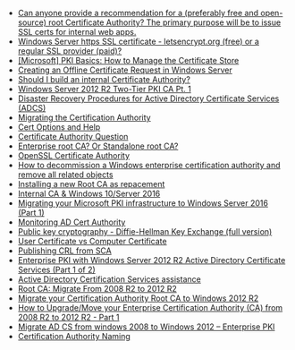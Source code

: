 * [Can anyone provide a recommendation for a (preferably free and open-source) root Certificate Authority? The primary purpose will be to issue SSL certs for internal web apps.](https://www.reddit.com/r/sysadmin/comments/9oppip/can_anyone_provide_a_recommendation_for_a/)
* [Windows Server https SSL certificate - letsencrypt.org (free) or a regular SSL provider (paid)?](https://www.reddit.com/r/sysadmin/comments/9ozz69/windows_server_https_ssl_certificate/)
* [[Microsoft] PKI Basics: How to Manage the Certificate Store](https://www.reddit.com/r/sysadmin/comments/826pnj/microsoft_pki_basics_how_to_manage_the/)
* [Creating an Offline Certificate Request in Windows Server](https://documentation.meraki.com/zGeneral_Administration/Other_Topics/Creating_an_Offline_Certificate_Request_in_Windows_Server)
* [Should I build an internal Certificate Authority?](https://www.reddit.com/r/sysadmin/comments/957cnh/should_i_build_an_internal_certificate_authority/)
* [Windows Server 2012 R2 Two-Tier PKI CA Pt. 1](https://www.derekseaman.com/2014/01/windows-server-2012-r2-two-tier-pki-ca-pt-1.html)
* [Disaster Recovery Procedures for Active Directory Certificate Services (ADCS)](https://blogs.technet.microsoft.com/pki/2010/04/20/disaster-recovery-procedures-for-active-directory-certificate-services-adcs/)
* [Migrating the Certification Authority](https://docs.microsoft.com/en-us/previous-versions/windows/it-pro/windows-server-2012-R2-and-2012/dn486805(v=ws.11)#BKMK_RestoreCA)
* [Cert Options and Help](https://www.reddit.com/r/sysadmin/comments/86vbu0/cert_options_and_help/?st=jf5zn755&sh=8a8bf76f)
* [Certificate Authority Question](https://www.reddit.com/r/sysadmin/comments/816nbp/certificate_authority_question/)
* [Enterprise root CA? Or Standalone root CA?](https://www.reddit.com/r/sysadmin/comments/8cwkp0/enterprise_root_ca_or_standalone_root_ca/)
* [OpenSSL Certificate Authority](https://jamielinux.com/docs/openssl-certificate-authority/introduction.html)
* [How to decommission a Windows enterprise certification authority and remove all related objects](https://support.microsoft.com/en-ca/help/889250/how-to-decommission-a-windows-enterprise-certification-authority-and-r)
* [Installing a new Root CA as repacement](https://www.reddit.com/r/sysadmin/comments/8d3mbm/installing_a_new_root_ca_as_repacement/)
* [Internal CA & Windows 10/Server 2016](https://www.reddit.com/r/sysadmin/comments/8qm2gw/internal_ca_windows_10server_2016/)
* [Migrating your Microsoft PKI infrastructure to Windows Server 2016 (Part 1)](https://kevinstreet.co.uk/2017/07/19/migrating-your-microsoft-pki-infrastructure-to-windows-server-2016-part-1/)
* [Monitoring AD Cert Authority](https://www.reddit.com/r/sysadmin/comments/8pbt2h/monitoring_ad_cert_authority/)
* [Public key cryptography - Diffie-Hellman Key Exchange (full version)](https://www.youtube.com/watch?v=YEBfamv-_do&app=desktop)
* [User Certificate vs Computer Certificate](https://www.reddit.com/r/sysadmin/comments/8pdlpl/user_certificate_vs_computer_certificate/)
* [Publishing CRL from SCA](https://www.reddit.com/r/sysadmin/comments/8n98b2/publishing_crl_from_sca/)
* [Enterprise PKI with Windows Server 2012 R2 Active Directory Certificate Services (Part 1 of 2)](https://blogs.technet.microsoft.com/yungchou/2013/10/21/enterprise-pki-with-windows-server-2012-r2-active-directory-certificate-services-part-1-of-2/)
* [Active Directory Certification Services assistance](https://www.reddit.com/r/sysadmin/comments/8r1gu8/active_directory_certification_services_assistance/)
* [Root CA: Migrate From 2008 R2 to 2012 R2](http://msexchangeguru.com/2016/01/24/root-ca-2008-r2-to-2012-r2/)
* [Migrate your Certification Authority Root CA to Windows 2012 R2](https://blog.ahasayen.com/migrate-your-certification-authority-root-ca-to-windows-2012-r2/)
* [How to Upgrade/Move your Enterprise Certification Authority (CA) from 2008 R2 to 2012 R2 - Part 1](http://itcalls.blogspot.com/2016/01/enterprise-ca-upgrade-from-2008-r2-to.html)
* [Migrate AD CS from windows 2008 to Windows 2012 – Enterprise PKI](http://andreasmaki.net/?p=71)
* [Certification Authority Naming](https://docs.microsoft.com/en-us/previous-versions/windows/it-pro/windows-server-2008-R2-and-2008/cc770402(v=ws.11))
